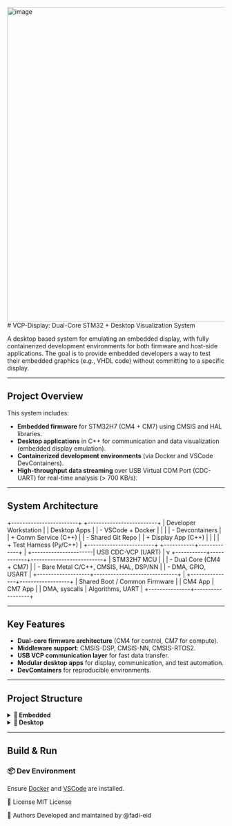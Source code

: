 <img width="970" height="728" alt="image" src="https://github.com/user-attachments/assets/ced1cfee-1151-4be4-899f-413d5c9c2a51" />
# VCP-Display: Dual-Core STM32 + Desktop Visualization System

A desktop based system for emulating an embedded display, with fully containerized development environments for both firmware and host-side applications. The goal is to provide embedded developers a way to test their embedded graphics (e.g., VHDL code) without committing to a specific display.

---

## Project Overview

This system includes:

- **Embedded firmware** for STM32H7 (CM4 + CM7) using CMSIS and HAL libraries.
- **Desktop applications** in C++ for communication and data visualization (embedded display emulation).
- **Containerized development environments** (via Docker and VSCode DevContainers).
- **High-throughput data streaming** over USB Virtual COM Port (CDC-UART) for real-time analysis (> 700 KB/s).

---

## System Architecture

+------------------------+ +-------------------------+
| Developer Workstation | | Desktop Apps |
| - VSCode + Docker | | |
| - Devcontainers | | + Comm Service (C++) |
| - Shared Git Repo | | + Display App (C++) |
| | | + Test Harness (Py/C++) |
+------------------------+ +-----------+-------------+
|
+----------------------| USB CDC-VCP (UART)
| v
+-----------+------------+--------------------------+
| STM32H7 MCU | |
| - Dual Core (CM4 + CM7) |
| - Bare Metal C/C++, CMSIS, HAL, DSP/NN |
| - DMA, GPIO, USART |
+-------------------+------------------------------+
|
+---------------+------------------+
| Shared Boot / Common Firmware |
| CM4 App | CM7 App |
| DMA, syscalls | Algorithms, UART |
+---------------+------------------+

---

## Key Features

- **Dual-core firmware architecture** (CM4 for control, CM7 for compute).
- **Middleware support**: CMSIS-DSP, CMSIS-NN, CMSIS-RTOS2.
- **USB VCP communication layer** for fast data transfer.
- **Modular desktop apps** for display, communication, and test automation.
- **DevContainers** for reproducible environments.

---

## Project Structure

<details>
<summary><strong>📁 Embedded</strong></summary>

- `CM4/` – Application code for Cortex-M4 (DMA, syscalls, main loop)
- `CM7/` – Application code for Cortex-M7 (USART)
- `Common/` – Shared startup & dual-core boot code
- `Drivers/` – CMSIS, HAL, DSP, NN, RTOS2 middleware
- `Makefile/` – Build scripts for CM4, CM7
- `PyListen/` – Python scripts to parse UART output and validate firmware results

</details>

<details>
<summary><strong>📁 Desktop</strong></summary>

- `Comm/` – C++ service to read, decode, and forward serial data
- `Display/` – C++ GUI application to visualize streamed data

</details>

---

## Build & Run

### 📦 Dev Environment

Ensure [Docker](https://www.docker.com/) and [VSCode](https://code.visualstudio.com/) are installed.

📝 License
MIT License

👤 Authors
Developed and maintained by @fadi-eid
